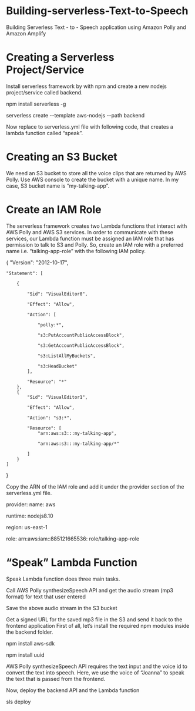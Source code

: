 # Building-serverless-Text-to-Speech
Building Serverless Text - to - Speech application using Amazon Polly and Amazon Amplify

# Creating a Serverless Project/Service
Install serverless framework by with npm and create a new nodejs project/service called backend.

npm install serverless -g 

serverless create --template aws-nodejs --path backend

Now replace to serverless.yml file with following code, that creates a lambda function called “speak”.

# Creating an S3 Bucket
We need an S3 bucket to store all the voice clips that are returned by AWS Polly. Use AWS console to create
the bucket with a unique name. In my case, S3 bucket name is “my-talking-app”.

# Create an IAM Role
The serverless framework creates two Lambda functions that interact with AWS Polly and AWS S3 services.
In order to communicate with these services, our Lambda function must be assigned an IAM role that has permission 
to talk to S3 and Polly. So, create an IAM role with a preferred name i.e. “talking-app-role” with the
following IAM policy.

{
    "Version": "2012-10-17",
    
    "Statement": [
    
        {
        
            "Sid": "VisualEditor0",
            
            "Effect": "Allow",
            
            "Action": [
            
                "polly:*",
                
                "s3:PutAccountPublicAccessBlock",
                
                "s3:GetAccountPublicAccessBlock",
                
                "s3:ListAllMyBuckets",
                
                "s3:HeadBucket"
            ],
            
            "Resource": "*"
        },
        {
            "Sid": "VisualEditor1",
            
            "Effect": "Allow",
            
            "Action": "s3:*",
            
            "Resource": [
                "arn:aws:s3:::my-talking-app",
                
                "arn:aws:s3:::my-talking-app/*"
                
            ]
        }
    ]
}

Copy the ARN of the IAM role and add it under the provider section of the serverless.yml file.

provider:
   name: aws
   
   runtime: nodejs8.10
   
   region: us-east-1 
   
   role: arn:aws:iam::885121665536: role/talking-app-role
   
#  “Speak” Lambda Function
Speak Lambda function does three main tasks.

Call AWS Polly synthesizeSpeech API and get the audio stream (mp3 format) for text that user entered

Save the above audio stream in the S3 bucket

Get a signed URL for the saved mp3 file in the S3 and send it back to the frontend application
First of all, let’s install the required npm modules inside the backend folder. 

npm install aws-sdk 

npm install uuid

AWS Polly synthesizeSpeech API requires the text input and the voice id to convert the text into speech. 
Here, we use the voice of “Joanna” to speak the text that is passed from the frontend.

Now, deploy the backend API and the Lambda function

sls deploy




